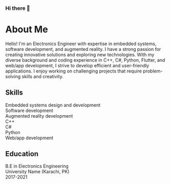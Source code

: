 ### Hi there 👋
  
 # About Me
Hello! I'm an Electronics Engineer with expertise in embedded systems, software development, and augmented reality. I have a strong passion for creating innovative solutions and exploring new technologies. With my diverse background and coding experience in C++, C#, Python, Flutter, and web/app development, I strive to develop efficient and user-friendly applications. I enjoy working on challenging projects that require problem-solving skills and creativity.

## Skills  
Embedded systems design and development  
Software development  
Augmented reality development  
C++  
C#  
Python  
Web/app development  

## Education  
B.E in Electronics Engineering  
University Name (Karachi, PK)  
2017-2021
